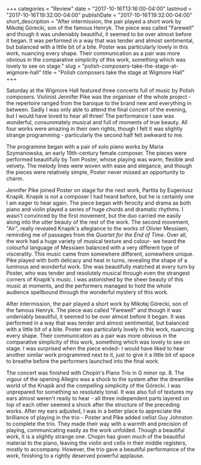 +++
categories = "Review"
date = "2017-10-16T13:16:00-04:00"
lastmod = "2017-10-16T19:32:00-04:00"
publishDate = "2017-10-16T19:32:00-04:00"
short_description = "After intermission, the pair played a short work by Mikołaj Górecki, son of the famous Henryk. The piece was called \"Farewell\" and though it was undeniably beautiful, it seemed to be over almost before it began. It was performed in a way that was tender and almost sentimental, but balanced with a little bit of a bite. Poster was particularly lovely in this work, nuancing every shape. Their communication as a pair was more obvious in the comparative simplicity of this work, something which was lovely to see on stage."
slug = "polish-composers-take-the-stage-at-wigmore-hall"
title = "Polish composers take the stage at Wigmore Hall"
+++

Saturday at the Wigmore Hall featured three concerts full of music by Polish composers. Violinist Jennifer Pike was the organiser of the whole project - the repertoire ranged from the baroque to the brand new and everything in between. Sadly I was only able to attend the final concert of the evening, but I would have loved to hear all three! The performance I saw was wonderful, consummately musical and full of moments of true beauty. All four works were amazing in their own rights, though I felt it was slightly strange programming - particularly the second half felt awkward to me. 

The programme began with a pair of solo piano works by Maria Szymanowska, an early 19th-century female composer. The pieces were performed beautifully by Tom Poster, whose playing was warm, flexible and velvety. The melody lines were woven with ease and elegance, and though the pieces were relatively simple, Poster never missed an opportunity to charm.

Jennifer Pike joined Poster on stage for the next work, Partita by Eugeniusz Knapik. Knapik is not a composer I had heard before, but he is certainly one I am eager to hear again. The piece began with ferocity and drama as both piano and violin played a series of huge chords and dramatic rhythms. I wasn't convinced by the first movement, but the duo carried me easily along into the utter beauty of the rest of the work. The second movement, "Air", really revealed Knapik's allegiance to the works of Olivier Messiaen, reminding me of passages from the *Quartet for the End of Time*. Over all, the work had a huge variety of musical texture and colour- we heard the colourful language of Messiaen balanced with a very different type of viscerality. This music came from somewhere different, somewhere unique. Pike played with both delicacy and heat in turns, revealing the shape of a luminous and wonderful work. She was beautifully matched at every turn by Poster, who was tender and resolutely musical through even the strangest corners of Knapik's music. I was astonished by the sheer beauty of this music at moments, and the performers managed to hold the whole audience spellbound through the wonderful mystery of this work.

After intermission, the pair played a short work by Mikołaj Górecki, son of the famous Henryk. The piece was called "Farewell" and though it was undeniably beautiful, it seemed to be over almost before it began. It was performed in a way that was tender and almost sentimental, but balanced with a little bit of a bite. Poster was particularly lovely in this work, nuancing every shape. Their communication as a pair was more obvious in the comparative simplicity of this work, something which was lovely to see on stage. I was surprised when the piece ended- I would have liked to hear another similar work programmed next to it, just to give it a little bit of space to breathe before the performers launched into the final work.

The concert was finished with Chopin's Piano Trio in G minor op. 8. The vigour of the opening Allegro was a shock to the system after the dreamlike world of the Knapik and the compelling simplicity of the Górecki. I was unprepared for something so resolutely tonal. It was also full of textures my ears almost weren't ready to hear - all three independent parts layered on top of each other seemed a shock after the structure of the preceding works.  After my ears adjusted, I was in a better place to appreciate the brilliance of playing in the trio - Poster and Pike added cellist Guy Johnston to complete the trio. They made their way with a warmth and precision of playing, communicating easily as the work unfolded. Though a beautiful work, it is a slightly strange one. Chopin has given much of the beautiful material to the piano, leaving the violin and cello in their middle registers, mostly to accompany. However, the trio gave a beautiful performance of the work, finishing to a rightly deserved powerful applause.
